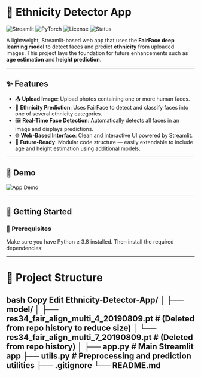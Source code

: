 # 🧬 Ethnicity Detector App

![Streamlit](https://img.shields.io/badge/Built%20With-Streamlit-red?logo=streamlit)
![PyTorch](https://img.shields.io/badge/Powered%20By-PyTorch-blue?logo=pytorch)
![License](https://img.shields.io/badge/License-MIT-green)
![Status](https://img.shields.io/badge/Status-Active-brightgreen)

A lightweight, Streamlit-based web app that uses the **FairFace deep learning model** to detect faces and predict **ethnicity** from uploaded images. This project lays the foundation for future enhancements such as **age estimation** and **height prediction**.

---

## ✨ Features

- 📤 **Upload Image**: Upload photos containing one or more human faces.
- 🧠 **Ethnicity Prediction**: Uses FairFace to detect and classify faces into one of several ethnicity categories.
- 🖼️ **Real-Time Face Detection**: Automatically detects all faces in an image and displays predictions.
- 🌐 **Web-Based Interface**: Clean and interactive UI powered by Streamlit.
- 🔧 **Future-Ready**: Modular code structure — easily extendable to include age and height estimation using additional models.

---

## 📸 Demo

![App Demo](https://user-images.githubusercontent.com/your-gif-or-image-link.gif)


---

## 🚀 Getting Started

### 🔧 Prerequisites

Make sure you have Python ≥ 3.8 installed. Then install the required dependencies:


---

# 📁 Project Structure
bash
Copy
Edit
Ethnicity-Detector-App/
│
├── model/
│   ├── res34_fair_align_multi_4_20190809.pt     # (Deleted from repo history to reduce size)
│   └── res34_fair_align_multi_7_20190809.pt     # (Deleted from repo history)
│
├── app.py                # Main Streamlit app
├── utils.py              # Preprocessing and prediction utilities
├── .gitignore
└── README.md
---

